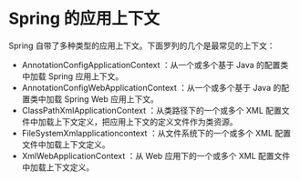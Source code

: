 # Spring 的应用上下文

Spring  自带了多种类型的应用上下文。下面罗列的几个是最常见的上下文：

- AnnotationConfigApplicationContext ：从一个或多个基于 Java 的配置类中加载 Spring 应用上下文。
- AnnotationConfigWebApplicationContext ：从一个或多个基于 Java 的配置类中加载 Spring Web 应用上下文。
- ClassPathXmlApplicationContext ：从类路径下的一个或多个 XML 配置文件中加载上下文定义，把应用上下文的定义文件作为类资源。
- FileSystemXmlapplicationcontext ：从文件系统下的一个或多个 XML 配置文件中加载上下文定义。
- XmlWebApplicationContext ：从 Web 应用下的一个或多个 XML 配置文件中加载上下文定义。